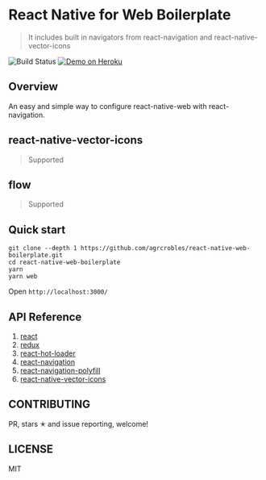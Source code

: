 # React Native for Web Boilerplate

> It includes built in navigators from react-navigation and react-native-vector-icons

![Build Status](https://api.travis-ci.org/agrcrobles/react-native-web-webpack-starter.svg?master)
[![Demo on Heroku](https://img.shields.io/badge/demo-heroku-brightgreen.svg?style=flat-square)](https://react-navigation-playground.herokuapp.com/)

## Overview

An easy and simple way to configure react-native-web with react-navigation.

## react-native-vector-icons

> Supported

## flow

> Supported

## Quick start

```
git clone --depth 1 https://github.com/agrcrobles/react-native-web-boilerplate.git
cd react-native-web-boilerplate
yarn
yarn web
```

Open `http://localhost:3000/`

## API Reference

1. [react](https://facebook.github.io/react/)
2. [redux](https://github.com/reactjs/redux)
3. [react-hot-loader](https://github.com/gaearon/react-hot-loader)
4. [react-navigation](https://github.com/react-community/react-navigation)
5. [react-navigation-polyfill](https://github.com/agrcrobles/react-navigation-polyfill)
6. [react-native-vector-icons](https://github.com/oblador/react-native-vector-icons)

## CONTRIBUTING

PR, stars ✭ and issue reporting, welcome!

## LICENSE

MIT
